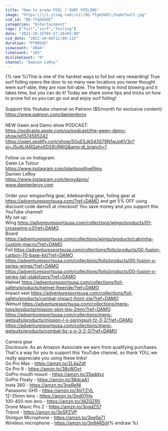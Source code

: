 ```yaml
---
title: "How to prone FOIL | SURF FOILING"
image: "https:\/\/i.ytimg.com\/vi\/DQ-ffgmSbOI\/hqdefault.jpg"
vid_id: "DQ-ffgmSbOI"
categories: "Entertainment"
tags: ["foil","surf","foiling"]
date: "2021-10-15T01:57:16+03:00"
vid_date: "2021-10-04T12:00:11Z"
duration: "PT9M54S"
viewcount: "4044"
likeCount: "185"
dislikeCount: "0"
channel: "Damien LeRoy"
---
```

{% raw %}This is one of the hardest ways to foil but very rewarding! True surf foiling opens the door to so many new locations you never thought were surf-able, they are now foil-able. The feeling is mind blowing and it takes time, but you can do it! Today we share some tips and tricks on how to prone foil so you can go out and enjoy surf foiling!<br /><br />Support this Youtube channel on Patreon ($5/month for exclusive content): <br /><a rel="nofollow" target="blank" href="https://www.patreon.com/damienleroy">https://www.patreon.com/damienleroy</a><br /><br />NEW Gwen and Damo show PODCAST:<br /><a rel="nofollow" target="blank" href="https://podcasts.apple.com/us/podcast/the-gwen-damo-show/id1574565242">https://podcasts.apple.com/us/podcast/the-gwen-damo-show/id1574565242</a><br /><a rel="nofollow" target="blank" href="https://open.spotify.com/show/5GoESJk543S79N1wJqKV3n?si=J5uItLIARQahx6D28UR6IQ&amp;dl_branch=1">https://open.spotify.com/show/5GoESJk543S79N1wJqKV3n?si=J5uItLIARQahx6D28UR6IQ&amp;dl_branch=1</a><br /><br />Follow us on Instagram:<br />Gwen Le Tutour<br /><a rel="nofollow" target="blank" href="https://www.instagram.com/plantpositivefilms">https://www.instagram.com/plantpositivefilms</a><br />Damien LeRoy<br /><a rel="nofollow" target="blank" href="https://www.instagram.com/leroydamo/">https://www.instagram.com/leroydamo/</a><br />www.damienleroy.com<br /><br />Order your wingsurfing gear, kiteboarding gear, foiling gear at <a rel="nofollow" target="blank" href="https://adventuresportsusa.com/?ref=DAMO">https://adventuresportsusa.com/?ref=DAMO</a> and get 5% OFF using discount code damo5 at checkout! You save money and you support this YouTube channel!<br />My set up:<br />Wing <a rel="nofollow" target="blank" href="https://adventuresportsusa.com/collections/wings/products/01-crosswing-x3?ref=DAMO">https://adventuresportsusa.com/collections/wings/products/01-crosswing-x3?ref=DAMO</a><br />Board <a rel="nofollow" target="blank" href="https://adventuresportsusa.com/collections/wings/products/cabrinha-custom-macro/?ref=DAMO">https://adventuresportsusa.com/collections/wings/products/cabrinha-custom-macro/?ref=DAMO</a><br />Foil <a rel="nofollow" target="blank" href="https://adventuresportsusa.com/collections/foils/products/00-fusion-carbon-70-base-kit/?ref=DAMO">https://adventuresportsusa.com/collections/foils/products/00-fusion-carbon-70-base-kit/?ref=DAMO</a><br /><a rel="nofollow" target="blank" href="https://adventuresportsusa.com/collections/foils/products/00-fusion-x-series-wings/?ref=DAMO">https://adventuresportsusa.com/collections/foils/products/00-fusion-x-series-wings/?ref=DAMO</a><br /><a rel="nofollow" target="blank" href="https://adventuresportsusa.com/collections/foils/products/00-fusion-x-series-tail-stabilizers/?ref=DAMO">https://adventuresportsusa.com/collections/foils/products/00-fusion-x-series-tail-stabilizers/?ref=DAMO</a><br />Helmet <a rel="nofollow" target="blank" href="https://adventuresportsusa.com/collections/foil-safety/products/helmet-freeride/?ref=DAMO">https://adventuresportsusa.com/collections/foil-safety/products/helmet-freeride/?ref=DAMO</a><br />Impact vest <a rel="nofollow" target="blank" href="https://adventuresportsusa.com/collections/foil-safety/products/combat-impact-front-zip/?ref=DAMO">https://adventuresportsusa.com/collections/foil-safety/products/combat-impact-front-zip/?ref=DAMO</a><br />Wetsuit <a rel="nofollow" target="blank" href="https://adventuresportsusa.com/collections/mens-tops/products/mission-skin-top-2mm/?ref=DAMO">https://adventuresportsusa.com/collections/mens-tops/products/mission-skin-top-2mm/?ref=DAMO</a><br /><a rel="nofollow" target="blank" href="https://adventuresportsusa.com/collections/mens-wetsuits/products/mission-l-s-springsuit-fz-3-2/?ref=DAMO">https://adventuresportsusa.com/collections/mens-wetsuits/products/mission-l-s-springsuit-fz-3-2/?ref=DAMO</a><br /><a rel="nofollow" target="blank" href="https://adventuresportsusa.com/collections/mens-wetsuits/products/combat-bz-s-s-3-2-0/?ref=DAMO">https://adventuresportsusa.com/collections/mens-wetsuits/products/combat-bz-s-s-3-2-0/?ref=DAMO</a><br /><br />Camera gear<br />Disclosure: As an Amazon Associate we earn from qualifying purchases. That's a way for you to support this YouTube channel, so thank YOU, we really appreciate you using these links!<br />Go Pro Max - <a rel="nofollow" target="blank" href="https://amzn.to/2L4aZdf">https://amzn.to/2L4aZdf</a><br />Go Pro 9 - <a rel="nofollow" target="blank" href="https://amzn.to/38cWOvt">https://amzn.to/38cWOvt</a><br />GoPro mouth mount - <a rel="nofollow" target="blank" href="https://amzn.to/35addyz">https://amzn.to/35addyz</a><br />GoPro Floaty - <a rel="nofollow" target="blank" href="https://amzn.to/38dcaA1">https://amzn.to/38dcaA1</a><br />Insta 360 - <a rel="nofollow" target="blank" href="https://amzn.to/3neReNl">https://amzn.to/3neReNl</a><br />Panasonic GH5 - <a rel="nofollow" target="blank" href="https://amzn.to/3hITZVL">https://amzn.to/3hITZVL</a><br />12-35mm lens - <a rel="nofollow" target="blank" href="https://amzn.to/3nd07Hg">https://amzn.to/3nd07Hg</a><br />100-400 mm lens - <a rel="nofollow" target="blank" href="https://amzn.to/38ZQZR5">https://amzn.to/38ZQZR5</a><br />Drone Mavic Pro 2 - <a rel="nofollow" target="blank" href="https://amzn.to/3ogdZS7">https://amzn.to/3ogdZS7</a><br />Tripod - <a rel="nofollow" target="blank" href="https://amzn.to/3pSPZVP">https://amzn.to/3pSPZVP</a><br />Shotgun Microphone - <a rel="nofollow" target="blank" href="https://amzn.to/3oe0a71">https://amzn.to/3oe0a71</a><br />Wireless microphone - <a rel="nofollow" target="blank" href="https://amzn.to/3n9ARSd">https://amzn.to/3n9ARSd</a>{% endraw %}
